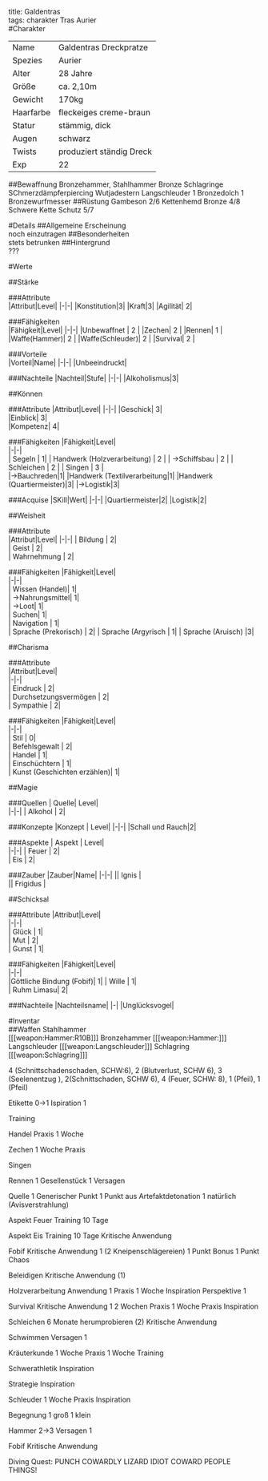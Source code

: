 title: Galdentras  
tags: charakter Tras Aurier  
#Charakter

|||
|-|-|
|Name|Galdentras Dreckpratze|
|Spezies|Aurier|
|Alter|28 Jahre|
|Größe|ca. 2,10m|
|Gewicht|170kg|
|Haarfarbe|fleckeiges creme-braun|
|Statur|stämmig, dick|
|Augen|schwarz|
|Twists| produziert ständig Dreck|
|Exp|22|
##Bewaffnung
Bronzehammer, Stahlhammer
Bronze Schlagringe 
SChmerzdämpferpiercing
Wutjadestern
Langschleuder
1 Bronzedolch
1 Bronzewurfmesser
##Rüstung
Gambeson 2/6
Kettenhemd Bronze 4/8
Schwere Kette Schutz 5/7

#Details
##Allgemeine Erscheinung  
noch einzutragen
##Besonderheiten  
stets betrunken
##Hintergrund  
???

#Werte

##Stärke  

###Attribute  
|Attribut|Level|
|-|-|
|Konstitution|3|
|Kraft|3|
|Agilität| 2|

###Fähigkeiten  
|Fähigkeit|Level|
|-|-|
|Unbewaffnet | 2 |
|Zechen| 2 |
|Rennen| 1 |
|Waffe(Hammer)| 2 |
|Waffe(Schleuder)| 2 |
|Survival| 2 |    
    
###Vorteile  
|Vorteil|Name|
|-|-|
|Unbeeindruckt|

###Nachteile
|Nachteil|Stufe|
|-|-|
|Alkoholismus|3|

##Können

###Attribute
|Attribut|Level|
|-|-|
|Geschick| 3|  
|Einblick| 3|  
|Kompetenz| 4|  

###Fähigkeiten
|Fähigkeit|Level|  
|-|-|  
|  Segeln |  1|
|  Handwerk (Holzverarbeitung) | 2 |
|  ->Schiffsbau |  2 |
|  Schleichen |  2 |
|  Singen  | 3 |  
|->Bauchreden|1|
|Handwerk (Textilverarbeitung|1|
|Handwerk (Quartiermeister)|3|
|->Logistik|3|

###Acquise
|SKill|Wert|
|-|-|
|Quartiermeister|2|
|Logistik|2|

##Weisheit

###Attribute  
|Attribut|Level|
|-|-|
|  Bildung |  2|  
|  Geist |  2|  
|  Wahrnehmung |  2|  

###Fähigkeiten
|Fähigkeit|Level|  
|-|-|  
|  Wissen (Handel)|  1|  
|  ->Nahrungsmittel|  1|  
|  ->Loot|  1|  
|  Suchen|  1|  
|  Navigation |  1|  
|  Sprache (Prekorisch) |  2|
|  Sprache (Argyrisch | 1|
|  Sprache  (Aruisch) |3|

##Charisma

###Attribute  
|Attribut|Level|  
|-|-|  
|  Eindruck |  2|  
|  Durchsetzungsvermögen |  2|  
|  Sympathie |  2|  

###Fähigkeiten
|Fähigkeit|Level|  
|-|-|  
|  Stil |  0|  
|  Befehlsgewalt |  2|  
|  Handel |  1|  
|  Einschüchtern |  1|  
| Kunst (Geschichten erzählen)| 1|

##Magie

###Quellen
| Quelle|  Level|    
|-|-|
|  Alkohol |  2|  

###Konzepte
|Konzept | Level|
|-|-|
|Schall und Rauch|2|

###Aspekte
| Aspekt |  Level|    
|-|-|
|   Feuer |  2|  
|   Eis |  2|  

###Zauber
|Zauber|Name|
|-|-|
|| Ignis |  
|| Frigidus |  



##Schicksal

###Attribute
|Attribut|Level|  
|-|-|  
|  Glück |  1|  
|  Mut |  2|  
|  Gunst |  1|  

###Fähigkeiten
|Fähigkeit|Level|  
|-|-|  
|Göttliche Bindung (Fobif)| 1|
|  Wille |  1|  
|  Ruhm Limasu|  2|  

###Nachteile
|Nachteilsname|
|-|
|Unglücksvogel|


#Inventar  
##Waffen
Stahlhammer  
[[[weapon:Hammer:R10B]]]
Bronzehammer
[[[weapon:Hammer:]]]
Langschleuder
[[[weapon:Langschleuder]]]
Schlagring
[[[weapon:Schlagring]]]


4 (Schnittschadenschaden, SCHW:6), 2 (Blutverlust, SCHW 6), 3 (Seelenentzug ), 2(Schnittschaden, SCHW 6), 4 (Feuer, SCHW: 8), 1 (Pfeil), 1 (Pfeil)

Etikette 0->1
Ispiration 1

Training

Handel
Praxis 1 Woche

Zechen
1 Woche Praxis

Singen


Rennen
1 Gesellenstück
1 Versagen

Quelle
1 Generischer Punkt
1 Punkt aus Artefaktdetonation
1 natürlich (Avisverstrahlung)

Aspekt Feuer
Training 10 Tage

Aspekt Eis
Training 10 Tage
Kritische Anwendung

Fobif 
Kritische Anwendung 1
(2 Kneipenschlägereien)
1 Punkt Bonus
1 Punkt Chaos

Beleidigen
Kritische Anwendung (1)

Holzverarbeitung
Anwendung 1
Praxis 1 Woche
Inspiration
Perspektive 1

Survival
Kritische Anwendung 1
2 Wochen Praxis
1 Woche Praxis
Inspiration

Schleichen
6 Monate herumprobieren (2)
Kritische Anwendung

Schwimmen
Versagen 1

Kräuterkunde
1 Woche Praxis
1 Woche Training

Schwerathletik
Inspiration

Strategie
Inspiration

Schleuder
1 Woche Praxis
Inspiration


Begegnung 
1 groß 1 klein

Hammer 2->3
Versagen 1

Fobif
Kritische Anwendung


Diving Quest: PUNCH COWARDLY LIZARD IDIOT COWARD PEOPLE THINGS!